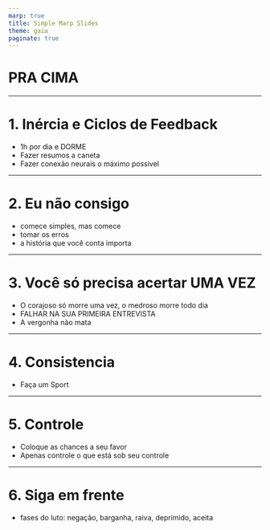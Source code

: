 ```yaml
---
marp: true
title: Simple Marp Slides
theme: gaia
paginate: true
---
```


# PRA CIMA

---

# 1. Inércia e Ciclos de Feedback

- 1h por dia e DORME
- Fazer resumos a caneta
- Fazer conexão neurais o máximo possivel

--- 

# 2. Eu não consigo

- comece simples, mas comece
- tomar os erros
- a história que você conta importa

--- 

# 3. Você só precisa acertar UMA VEZ

- O corajoso só morre uma vez, o medroso morre todo dia
- FALHAR NA SUA PRIMEIRA ENTREVISTA
- A vergonha não mata

---

# 4. Consistencia

- Faça um Sport

---

# 5. Controle

- Coloque as chances a seu favor
- Apenas controle o que está sob seu controle


---

# 6. Siga em frente

- fases do luto: negação, barganha, raiva, deprimido, aceita